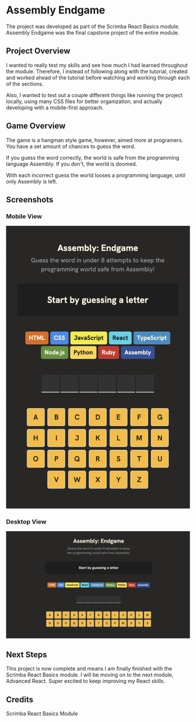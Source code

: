 # Assembly Endgame

The project was developed as part of the Scrimba React Basics module. Assembly Endgame was the final capstone project of the entire module.

## Project Overview

I wanted to really test my skills and see how much I had learned throughout the module. Therefore, I instead of following along with the tutorial, created and worked ahead of the tutorial before watching and working through each of the sections.

Also, I wanted to test out a couple different things like running the project locally, using many CSS files for better organization, and actually developing with a mobile-first approach.

## Game Overview

The game is a hangman style game, however, aimed more at programers. You have a set amount of chances to guess the word.

If you guess the word correctly, the world is safe from the programming language Assembly. If you don't, the world is doomed.

With each incorrect guess the world looses a programming language, until only Assembly is left.

## Screenshots

### Mobile View

![Mobile View](SCREENSHOTS/game-mobile.png)

### Desktop View

![Desktop View](SCREENSHOTS/game-desktop.png)

## Next Steps

This project is now complete and means I am finally finished with the Scrimba React Basics module. I will be moving on to the next module, Advanced React. Super excited to keep improving my React skills.

## Credits

Scrimba React Basics Module
